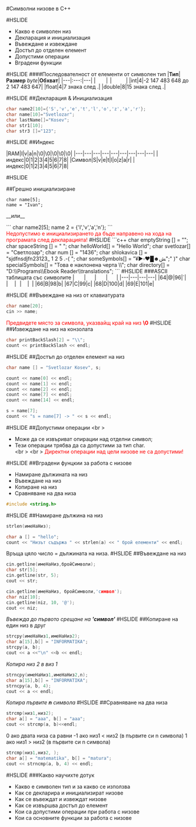 #Символни низове в С++

#HSLIDE

* Какво е символен низ  
* Декларация и инициализация  
* Въвеждане и извеждане  
* Достъп до отделен елемент  
* Допустими операции  
* Вградени функции  

#HSLIDE
####Последователност от елементи от символен тип
|**__Тип__**|**__Размер__** _byte_|**__Обхват__**|
|---|:---:|---|
|<font color="white">**`char`**</font>|<font color="white">1</font>|<font color="white">0/255</font>|
|int|4|-2 147 483 648 до 2 147 483 647|
|float|4|7 знака след .|
|double|8|15 знака след .|

#HSLIDE
##Декларация & Инициализация
```c++
char name2[10]={'S','v','e','t','l','o','z','a','r'};
char name[10]="Svetlozar";
char lastName[]="Kosev";
char str1[10];
char str3 []="123";
```
#HSLIDE
##Индекс

|RAM|I|v|a|n|\0|\0|\0|\0|\0|
|---|---|---|---|---|---|---|---|---|
|индекс|0|1|2|3|4|5|6|7|8|
|Символ|S|v|e|t|l|o|z|a|r|
|индекс|0|1|2|3|4|5|6|7|8|

#HSLIDE

##Грешно инициализиране

```
char name[5];
name = "Ivan";
```
<p align="left">__или__</p>
```
char name2[5];
name 2 = {'I','v','a','n'};
```
<br \>
<font color="red">Недопустимо е инициализирането да бъде направено нa хода на програмата след декларацията!</font>
#HSLIDE
```c++
char emptyString [] = "";
char spaceString [] = " ";
char helloWorld[] = "Hello World";
char svetlozar[] = "Светлозар";
char num [] = "1436";
char shlokavica [] = "sjdfnsdjfn23123_ 1 2 5 .-( ";
char someSymbols[] = "¥►▫♥█☻ﺶ";" )"
char specialSymbols[] = "Това е наклонена черта \\";
char directory[] = "D:\\Programs\\Ebook Reader\\translations";
```
#HSLIDE
###ASCII таблицата със символите
|<font color="white">Dec</font>|<font color="white">Chr</font>|<font color="white">Dec</font>|<font color="white">Chr</font>|
|---|---|---|---|
|64|@|96|`|
|<font color="white">64</font>|<font color="white">A</font>|<font color="white">97</font>|<font color="white">a</font>|
|66|B|98|b|
|67|C|99|c|
|68|D|100|d|
|69|E|101|e|

#HSLIDE
##Въвеждане на низ от клавиатурата

```c++
char name[20];
cin >> name;
```

<font color="red">Предвидете място за символа, указвайщ край на низ __\0__</font>
#HSLIDE
##Извеждане на низ на конзолата

```c++
char printBackSlash[2] = "\\";
count << printBackSlash << endl;
```
#HSLIDE
##Достъп до отделен елемент на низ

```c++
char name [] = "Svetlozar Kosev", s;

count << name[0] << endl;
count << name[1] << endl;
count << name[2] << endl;
count << name[7] << endl;
count << name[14] << endl;

s = name[7];
count << "s = name[7] -> " << s << endl;
```
#HSLIDE
##Допустими операции
<br \>
* Може да се извъриват опирации над отделни символ;  
* Тези операции трябва да са допустими за тип char.  
  <br \>
  <br \>
<font color="red">Директни операции над цели низове не са допустими!</font>

#HSLIDE
##Вградени фунцкии за работа с низове
- Намиране дължината на низ
- Въвеждане на низ
- Копиране на низ
- Сравняване на два низа

```c++
#include <string.h>
```
#HSLIDE
##Намиране дължина на низ
```c++
strlen(имеНаНиз);

char a [] = "hello";
count << "Низът съдържа " << strlen(a) << " брой елементи" << endl;
```

Връща цяло число = дължината на низа.
#HSLIDE
##Въвеждане на низ
```c++
cin.getline(имеНаНиз,бройСимволи);
char str[5];
cin.getline(str, 5);
cout << str;
```
```c++
cin.getline(имеНаНиз, бройСимволи,'символ');
char niz[10];
cin.getline(niz, 10, '@');
cout << niz;
```
<i>Въвежда до първото срещане на **'символ'**</i>
#HSLIDE
##Копиране на един низ в друг
```c++
strcpy(имеНаНиз1,имеНаНиз2);
char a[15],b[] = "INFORMATIKA";
strcpy(a, b);
cout << a <<"\n" <<b << endl;
```
<i>Копира низ 2 в виз 1</i>
```c++
strncpy(имеНаНиз1,имеНаНиз2,n);
char a[15],b[] = "INFORMATIKA";
strncpy(a, b, 4);
cout << a << endl;
```
<i>Копира първите **n** символа</i>
#HSLIDE
##Сравняване на два низа
```c++
strcmp(низ1,низ2);
char a[] = "aaa", b[] = "aaa";
cout << strcmp(a, b)<<endl;
```
0 ако двата низа са равни
-1 ако низ1 < низ2 (в първите си n символа)
1 ако низ1 > низ2 (в първите си n символа)
```c++
strcmp(низ1,низ2, );
char a[] = "matematika", b[] = "matura";
cout << strncmp(a, b, 4) << endl;
```
#HSLIDE
###Какво научихте дотук
- Какво е символен тип и за какво се използва
- Как се декларира и инициализират низове
- Как се въвеждат и извеждат низове
- Как се извършва достъп до елемент
- Кои са допустими операции при работа с низове
- Кои са основните функции за работа с низове
